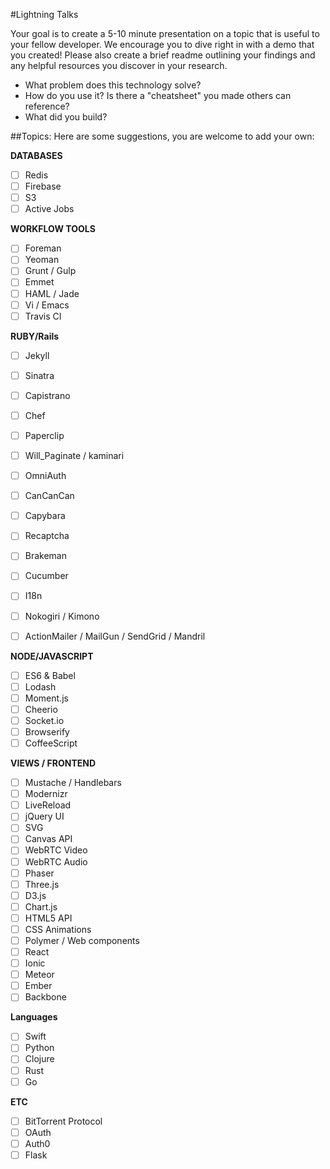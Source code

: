 #Lightning Talks

Your goal is to create a 5-10 minute presentation on a topic that is useful to your fellow developer. We encourage you to dive right in with a demo that you created! Please also create a brief readme outlining your findings and any helpful resources you discover in your research.

- What problem does this technology solve?
- How do you use it? Is there a "cheatsheet" you made others can reference?
- What did you build?

##Topics:
Here are some suggestions, you are welcome to add your own:

**DATABASES**

- [ ] Redis
- [ ] Firebase
- [ ] S3
- [ ] Active Jobs

**WORKFLOW TOOLS**

- [ ] Foreman
- [ ] Yeoman
- [ ] Grunt / Gulp
- [ ] Emmet
- [ ] HAML / Jade
- [ ] Vi / Emacs
- [ ] Travis CI

**RUBY/Rails**

- [ ] Jekyll
- [ ] Sinatra
- [ ] Capistrano
- [ ] Chef
- [ ] Paperclip
- [ ] Will_Paginate / kaminari
- [ ] OmniAuth
- [ ] CanCanCan
- [ ] Capybara
- [ ] Recaptcha
- [ ] Brakeman
- [ ] Cucumber
- [ ] I18n
- [ ] Nokogiri / Kimono
- [ ] ActionMailer / MailGun / SendGrid / Mandril


**NODE/JAVASCRIPT**

- [ ] ES6 & Babel
- [ ] Lodash
- [ ] Moment.js
- [ ] Cheerio
- [ ] Socket.io
- [ ] Browserify
- [ ] CoffeeScript

**VIEWS / FRONTEND**

- [ ] Mustache / Handlebars
- [ ] Modernizr
- [ ] LiveReload
- [ ] jQuery UI
- [ ] SVG
- [ ] Canvas API
- [ ] WebRTC Video
- [ ] WebRTC Audio
- [ ] Phaser
- [ ] Three.js
- [ ] D3.js
- [ ] Chart.js
- [ ] HTML5 API
- [ ] CSS Animations
- [ ] Polymer / Web components
- [ ] React
- [ ] Ionic
- [ ] Meteor
- [ ] Ember
- [ ] Backbone

**Languages**

- [ ] Swift
- [ ] Python
- [ ] Clojure
- [ ] Rust
- [ ] Go

**ETC**

- [ ] BitTorrent Protocol
- [ ] OAuth
- [ ] Auth0
- [ ] Flask
